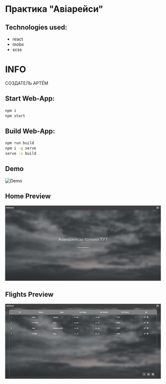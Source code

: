 # Практика "Авіарейси"

## Technologies used:
* react
* mobx
* scss

# INFO
СОЗДАТЕЛЬ АРТЁМ
## Start Web-App:
```bash
npm i
npm start
```
## Build Web-App:
```bash
npm run build
npm i -g serve
serve -s build
```

## Demo
![Demo](https://github.com/webshining/CourseAvia/blob/react/demo.gif)
## Home Preview
![Home preview](https://github.com/webshining/CourseAvia/blob/react/hprev.jpg)
## Flights Preview
![Home preview](https://github.com/webshining/CourseAvia/blob/react/fliprev.jpg)